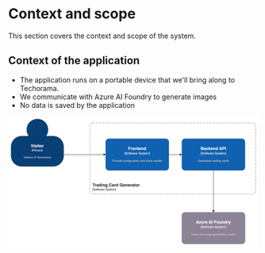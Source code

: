 # Context and scope

This section covers the context and scope of the system.

## Context of the application

- The application runs on a portable device that we'll bring along to Techorama.
- We communicate with Azure AI Foundry to generate images
- No data is saved by the application

![System context](images/system-context.png)
